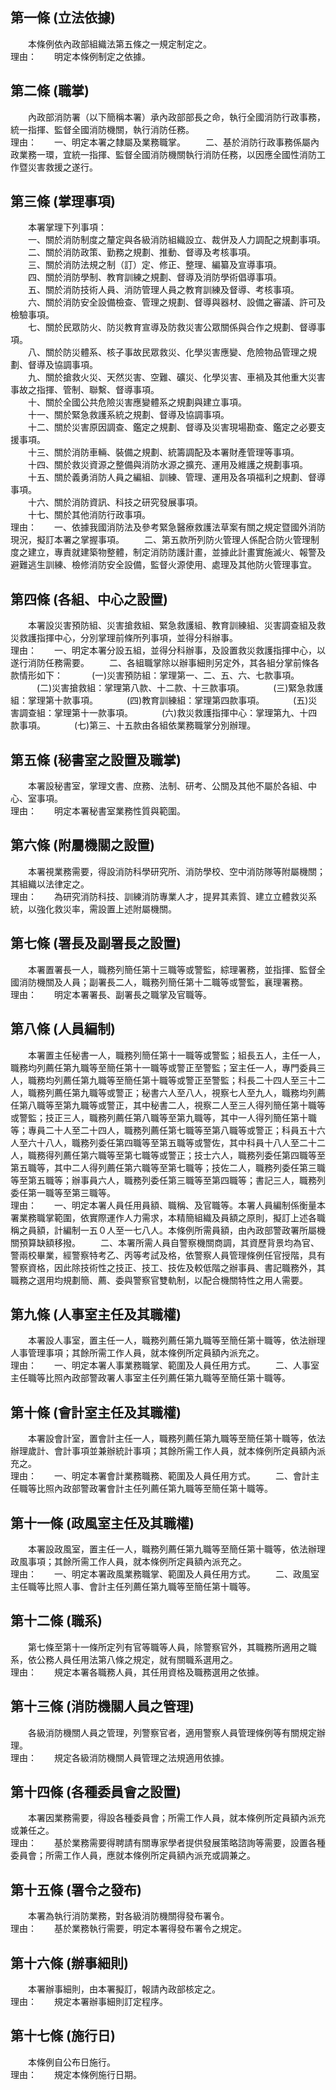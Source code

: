 第一條 (立法依據)
-----------------
　　本條例依內政部組織法第五條之一規定制定之。  
理由：　　明定本條例制定之依據。

第二條 (職掌)
-------------
　　內政部消防署（以下簡稱本署）承內政部部長之命，執行全國消防行政事務，統一指揮、監督全國消防機關，執行消防任務。  
理由：　　一、明定本署之隸屬及業務職掌。
　　二、基於消防行政事務係屬內政業務一環，宜統一指揮、監督全國消防機關執行消防任務，以因應全國性消防工作暨災害救援之遂行。

第三條 (掌理事項)
-----------------
　　本署掌理下列事項：  
　　一、關於消防制度之釐定與各級消防組織設立、裁併及人力調配之規劃事項。  
　　二、關於消防政策、勤務之規劃、推動、督導及考核事項。  
　　三、關於消防法規之制（訂）定、修正、整理、編纂及宣導事項。  
　　四、關於消防學制、教育訓練之規劃、督導及消防學術倡導事項。  
　　五、關於消防技術人員、消防管理人員之教育訓練及督導、考核事項。  
　　六、關於消防安全設備檢查、管理之規劃、督導與器材、設備之審議、許可及檢驗事項。  
　　七、關於民眾防火、防災教育宣導及防救災害公眾關係與合作之規劃、督導事項。  
　　八、關於防災體系、核子事故民眾救災、化學災害應變、危險物品管理之規劃、督導及協調事項。  
　　九、關於搶救火災、天然災害、空難、礦災、化學災害、車禍及其他重大災害事故之指揮、管制、聯繫、督導事項。  
　　十、關於全國公共危險災害應變體系之規劃與建立事項。  
　　十一、關於緊急救護系統之規劃、督導及協調事項。  
　　十二、關於災害原因調查、鑑定之規劃、督導及災害現場勘查、鑑定之必要支援事項。  
　　十三、關於消防車輛、裝備之規劃、統籌調配及本署財產管理等事項。  
　　十四、關於救災資源之整備與消防水源之擴充、運用及維護之規劃事項。  
　　十五、關於義勇消防人員之編組、訓練、管理、運用及各項福利之規劃、督導事項。  
　　十六、關於消防資訊、科技之研究發展事項。  
　　十七、關於其他消防行政事項。  
理由：　　一、依據我國消防法及參考緊急醫療救護法草案有關之規定暨國外消防現況，擬訂本署之掌握事項。
　　二、第五款所列防火管理人係配合防火管理制度之建立，專責就建築物整體，制定消防防護計畫，並據此計畫實施滅火、報警及避難逃生訓練、檢修消防安全設備，監督火源使用、處理及其他防火管理事宜。

第四條 (各組、中心之設置)
-------------------------
　　本署設災害預防組、災害搶救組、緊急救護組、教育訓練組、災害調查組及救災救護指揮中心，分別掌理前條所列事項，並得分科辦事。  
理由：　　一、明定本署分設五組，並得分科辦事，及設置救災救護指揮中心，以遂行消防任務需要。
　　二、各組職掌除以辦事細則另定外，其各組分掌前條各款情形如下：
　　　(一)災害預防組：掌理第一、二、五、六、七款事項。
　　　(二)災害搶救組：掌理第八款、十二款、十三款事項。
　　　(三)緊急救護組：掌理第十款事項。
　　　(四)教育訓練組：掌理第四款事項。
　　　(五)災害調查組：掌理第十一款事項。
　　　(六)救災救護指揮中心：掌理第九、十四款事項。
　　　(七)第三、十五款由各組依業務職掌分別辦理。

第五條 (秘書室之設置及職掌)
---------------------------
　　本署設秘書室，掌理文書、庶務、法制、研考、公關及其他不屬於各組、中心、室事項。  
理由：　　明定本署秘書室業務性質與範圍。

第六條 (附屬機關之設置)
-----------------------
　　本署視業務需要，得設消防科學研究所、消防學校、空中消防隊等附屬機關；其組織以法律定之。  
理由：　　為研究消防科技、訓練消防專業人才，提昇其素質、建立立體救災系統，以強化救災率，需設置上述附屬機關。

第七條 (署長及副署長之設置)
---------------------------
　　本署置署長一人，職務列簡任第十三職等或警監，綜理署務，並指揮、監督全國消防機關及人員；副署長二人，職務列簡任第十二職等或警監，襄理署務。  
理由：　　明定本署署長、副署長之職掌及官職等。

第八條 (人員編制)
-----------------
　　本署置主任秘書一人，職務列簡任第十一職等或警監；組長五人，主任一人，職務均列薦任第九職等至簡任第十一職等或警正至警監；室主任一人，專門委員三人，職務均列薦任第九職等至簡任第十職等或警正至警監；科長二十四人至三十二人，職務列薦任第九職等或警正；秘書六人至八人，視察七人至九人，職務均列薦任第八職等至第九職等或警正，其中秘書二人，視察二人至三人得列簡任第十職等或警監；技正三人，職務列薦任第八職等至第九職等，其中一人得列簡任第十職等；專員二十人至二十四人，職務列薦任第七職等至第八職等或警正；科員五十六人至六十八人，職務列委任第四職等至第五職等或警佐，其中科員十八人至二十二人，職務得列薦任第六職等至第七職等或警正；技士六人，職務列委任第四職等至第五職等，其中二人得列薦任第六職等至第七職等；技佐二人，職務列委任第三職等至第五職等；辦事員六人，職務列委任第三職等至第四職等；書記三人，職務列委任第一職等至第三職等。  
理由：　　一、明定本署人員任用員額、職稱、及官職等。本署人員編制係衡量本署業務職掌範圍，依實際運作人力需求，本精簡組織及員額之原則，擬訂上述各職稱之員額，計編制一五０人至一七八人。本條例所需員額，由內政部警政署所屬機關預算缺額移撥。
　　二、本署所需人員自警察機關商調，其資歷背景均為官、警兩校畢業，經警察特考乙、丙等考試及格，依警察人員管理條例任官授階，具有警察資格，因此除技術性之技正、技工、技佐及較低階之辦事員、書記職務外，其職務之選用均規劃簡、薦、委與警察官雙軌制，以配合機關特性之用人需要。

第九條 (人事室主任及其職權)
---------------------------
　　本署設人事室，置主任一人，職務列薦任第九職等至簡任第十職等，依法辦理人事管理事項；其餘所需工作人員，就本條例所定員額內派充之。  
理由：　　一、明定本署人事業務職掌、範圍及人員任用方式。
　　二、人事室主任職等比照內政部警政署人事室主任列薦任第九職等至簡任第十職等。

第十條 (會計室主任及其職權)
---------------------------
　　本署設會計室，置會計主任一人，職務列薦任第九職等至簡任第十職等，依法辦理歲計、會計事項並兼辦統計事項；其餘所需工作人員，就本條例所定員額內派充之。  
理由：　　一、明定本署會計業務職務、範圍及人員任用方式。
　　二、會計主任職等比照內政部警政署會計主任列薦任第九職等至簡任第十職等。

第十一條 (政風室主任及其職權)
-----------------------------
　　本署設政風室，置主任一人，職務列薦任第九職等至簡任第十職等，依法辦理政風事項；其餘所需工作人員，就本條例所定員額內派充之。  
理由：　　一、明定本署政風業務職掌、範圍及人員任用方式。
　　二、政風室主任職等比照人事、會計主任列薦任第九職等至簡任第十職等。

第十二條 (職系)
---------------
　　第七條至第十一條所定列有官等職等人員，除警察官外，其職務所適用之職系，依公務人員任用法第八條之規定，就有關職系選用之。  
理由：　　規定本署各職務人員，其任用資格及職務選用之依據。

第十三條 (消防機關人員之管理)
-----------------------------
　　各級消防機關人員之管理，列警察官者，適用警察人員管理條例等有關規定辦理。  
理由：　　規定各級消防機關人員管理之法規適用依據。

第十四條 (各種委員會之設置)
---------------------------
　　本署因業務需要，得設各種委員會；所需工作人員，就本條例所定員額內派充或兼任之。  
理由：　　基於業務需要得聘請有關專家學者提供發展策略諮詢等需要，設置各種委員會；所需工作人員，應就本條例所定員額內派充或調兼之。

第十五條 (署令之發布)
---------------------
　　本署為執行消防業務，對各級消防機關得發布署令。  
理由：　　基於業務執行需要，明定本署得發布署令之規定。

第十六條 (辦事細則)
-------------------
　　本署辦事細則，由本署擬訂，報請內政部核定之。  
理由：　　規定本署辦事細則訂定程序。

第十七條 (施行日)
-----------------
　　本條例自公布日施行。  
理由：　　規定本條例施行日期。